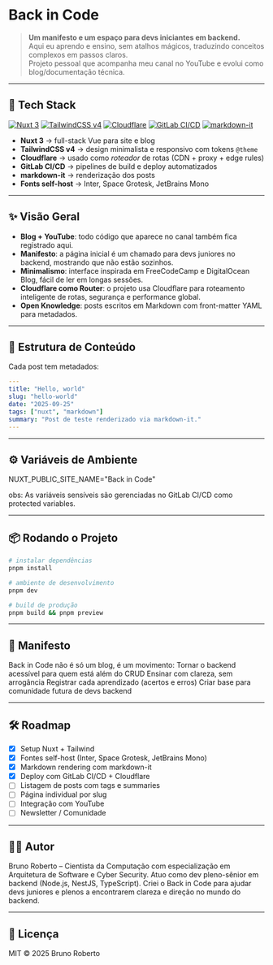 # Back in Code

> **Um manifesto e um espaço para devs iniciantes em backend.**  
> Aqui eu aprendo e ensino, sem atalhos mágicos, traduzindo conceitos complexos em passos claros.  
> Projeto pessoal que acompanha meu canal no YouTube e evolui como blog/documentação técnica.

---

## 🚀 Tech Stack

[![Nuxt 3](https://img.shields.io/badge/Nuxt-3-00DC82?logo=nuxt.js&logoColor=white)](https://nuxt.com) [![TailwindCSS v4](https://img.shields.io/badge/TailwindCSS-4-38BDF8?logo=tailwindcss&logoColor=white)](https://tailwindcss.com) [![Cloudflare](https://img.shields.io/badge/Cloudflare-Router-F38020?logo=cloudflare&logoColor=white)](https://www.cloudflare.com) [![GitLab CI/CD](https://img.shields.io/badge/GitLab-CI%2FCD-FC6D26?logo=gitlab&logoColor=white)](https://docs.gitlab.com/ee/ci/) [![markdown-it](https://img.shields.io/badge/Markdown--it-Docs-000000?logo=markdown&logoColor=white)](https://github.com/markdown-it/markdown-it)

- **Nuxt 3** → full-stack Vue para site e blog  
- **TailwindCSS v4** → design minimalista e responsivo com tokens `@theme`  
- **Cloudflare** → usado como *roteador* de rotas (CDN + proxy + edge rules)  
- **GitLab CI/CD** → pipelines de build e deploy automatizados  
- **markdown-it** → renderização dos posts  
- **Fonts self-host** → Inter, Space Grotesk, JetBrains Mono  

---

## ✨ Visão Geral

- **Blog + YouTube**: todo código que aparece no canal também fica registrado aqui.  
- **Manifesto**: a página inicial é um chamado para devs juniores no backend, mostrando que não estão sozinhos.  
- **Minimalismo**: interface inspirada em FreeCodeCamp e DigitalOcean Blog, fácil de ler em longas sessões.  
- **Cloudflare como Router**: o projeto usa Cloudflare para roteamento inteligente de rotas, segurança e performance global.  
- **Open Knowledge**: posts escritos em Markdown com front-matter YAML para metadados.

---

## 📝 Estrutura de Conteúdo

Cada post tem metadados:

```yaml
---
title: "Hello, world"
slug: "hello-world"
date: "2025-09-25"
tags: ["nuxt", "markdown"]
summary: "Post de teste renderizado via markdown-it."
---
```

---

## ⚙️ Variáveis de Ambiente
NUXT_PUBLIC_SITE_NAME="Back in Code"

obs: As variáveis sensíveis são gerenciadas no GitLab CI/CD como protected variables.

---

## 📦 Rodando o Projeto
```bash
# instalar dependências
pnpm install

# ambiente de desenvolvimento
pnpm dev

# build de produção
pnpm build && pnpm preview
```
---

## 📖 Manifesto

Back in Code não é só um blog, é um movimento:
Tornar o backend acessível para quem está além do CRUD
Ensinar com clareza, sem arrogância
Registrar cada aprendizado (acertos e erros)
Criar base para comunidade futura de devs backend

---

## 🛠️ Roadmap
 - [x] Setup Nuxt + Tailwind
 - [x] Fontes self-host (Inter, Space Grotesk, JetBrains Mono)
 - [x] Markdown rendering com markdown-it
 - [x] Deploy com GitLab CI/CD + Cloudflare
 - [ ] Listagem de posts com tags e summaries
 - [ ] Página individual por slug
 - [ ] Integração com YouTube
 - [ ] Newsletter / Comunidade

---

## 👨‍💻 Autor
Bruno Roberto – Cientista da Computação com especialização em Arquitetura de Software e Cyber Security.
Atuo como dev pleno-sênior em backend (Node.js, NestJS, TypeScript).
Criei o Back in Code para ajudar devs juniores e plenos a encontrarem clareza e direção no mundo do backend.

---

## 📜 Licença
MIT © 2025 Bruno Roberto